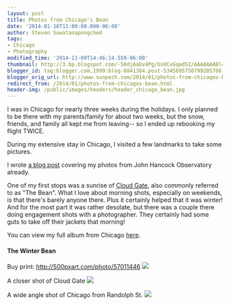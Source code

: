 ```yaml
---
layout: post
title: Photos from Chicago's Bean
date: '2014-01-16T11:00:00.000-06:00'
author: Steven Suwatanapongched
tags:
- Chicago
- Photography
modified_time: '2014-11-09T14:46:14.559-06:00'
thumbnail: http://3.bp.blogspot.com/-50djAaDv4Pg/Us8CvGqedSI/AAAAAAABl4E/HJOo2KUgzaU/s600/2014-01-04+at+07-33-31.jpg
blogger_id: tag:blogger.com,1999:blog-6841384.post-5345695750799205786
blogger_orig_url: http://www.sunpech.com/2014/01/photos-from-chicagos-bean.html
redirect_from: /2014/01/photos-from-chicagos-bean.html
header-img: /public/images/headers/header_chicago_bean.jpg
---
```


I was in Chicago for nearly three weeks during the holidays. I only planned to be there with my parents/family for about two weeks, but the snow, friends, and family all kept me from leaving-- so I ended up rebooking my flight TWICE.

During my extensive stay in Chicago, I visited a few landmarks to take some pictures.

I wrote <a href="/2014/01/photos-from-chicagos-john-hancock">a blog post</a> covering my photos from John Hancock Observatory already.

One of my first stops was a sunrise of <a href="http://en.wikipedia.org/wiki/Cloud_Gate">Cloud Gate</a>, also commonly referred to as "The Bean". What I love about morning shots, especially on weekends, is that there's barely anyone there. Plus it certainly helped that it was winter! And for the most part it was rather desolate, but there was a couple there doing engagement shots with a photographer. They certainly had some guts to take off their jackets that morning!

You can view my full album from Chicago <a href="https://plus.google.com/photos/101693597219413173200/albums/5966991023328463857">here</a>.

#### The Winter Bean
Buy print: <a href="http://500pxart.com/photo/57011446">http://500pxart.com/photo/57011446</a>
<img border="0" src="http://3.bp.blogspot.com/-50djAaDv4Pg/Us8CvGqedSI/AAAAAAABl4E/HJOo2KUgzaU/s600/2014-01-04+at+07-33-31.jpg"   />

A closer shot of Cloud Gate
<img border="0" src="http://3.bp.blogspot.com/-w6ikMtMON4o/Us8CwrIqacI/AAAAAAABlyg/c03ZUieFAEQ/s600/2014-01-04+at+07-44-17.jpg"   />

A wide angle shot of Chicago from Randolph St.
<img border="0" src="http://1.bp.blogspot.com/-Gjtv-iFujmw/Us8Cx3djAYI/AAAAAAABlyo/frp74ylRC6A/s600/2014-01-04+at+08-02-04.jpg" />
